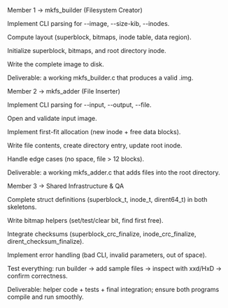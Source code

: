 Member 1 → mkfs_builder (Filesystem Creator)

Implement CLI parsing for --image, --size-kib, --inodes.

Compute layout (superblock, bitmaps, inode table, data region).

Initialize superblock, bitmaps, and root directory inode.

Write the complete image to disk.

Deliverable: a working mkfs_builder.c that produces a valid .img.


>
>>
>>>
>>>>



Member 2 → mkfs_adder (File Inserter)

Implement CLI parsing for --input, --output, --file.

Open and validate input image.

Implement first-fit allocation (new inode + free data blocks).

Write file contents, create directory entry, update root inode.

Handle edge cases (no space, file > 12 blocks).

Deliverable: a working mkfs_adder.c that adds files into the root directory.

>
>>
>>>
>>>>



Member 3 → Shared Infrastructure & QA

Complete struct definitions (superblock_t, inode_t, dirent64_t) in both skeletons.

Write bitmap helpers (set/test/clear bit, find first free).

Integrate checksums (superblock_crc_finalize, inode_crc_finalize, dirent_checksum_finalize).

Implement error handling (bad CLI, invalid parameters, out of space).

Test everything: run builder → add sample files → inspect with xxd/HxD → confirm correctness.

Deliverable: helper code + tests + final integration; ensure both programs compile and run smoothly.
